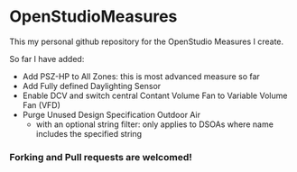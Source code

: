 # OpenStudioMeasures

This my personal github repository for the OpenStudio Measures I create.

So far I have added:

* Add PSZ-HP to All Zones: this is most advanced measure so far
* Add Fully defined Daylighting Sensor
* Enable DCV and switch central Contant Volume Fan to Variable Volume Fan (VFD)
* Purge Unused Design Specification Outdoor Air
    * with an optional string filter: only applies to DSOAs where name includes the specified string


### Forking and Pull requests are welcomed!
